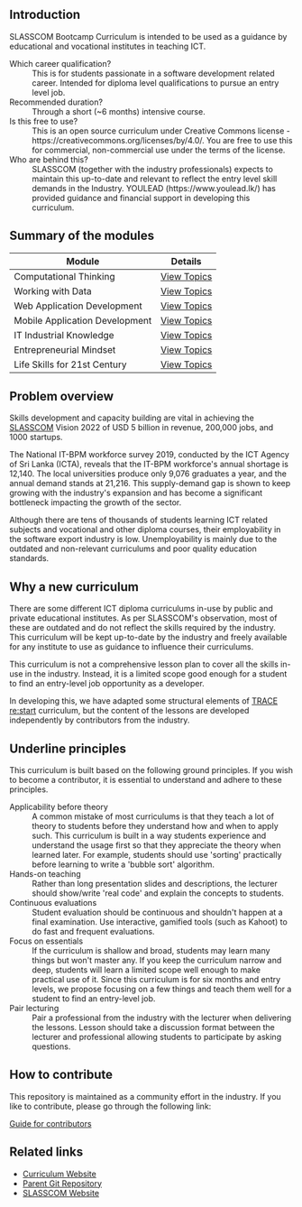 ## Introduction

SLASSCOM Bootcamp Curriculum is intended to be used as a guidance by educational and vocational institutes in teaching ICT.

<dl>

<dt>Which career qualification?</dt>
<dd>This is for students passionate in a software development related career. Intended for diploma level qualifications to pursue an entry level job.</dd>
<dt>Recommended duration?</dt>
<dd>Through a short (~6 months) intensive course.</dd>
<dt>Is this free to use?</dt>
<dd>This is an open source curriculum under Creative Commons license - https://creativecommons.org/licenses/by/4.0/. You are free to use this for commercial, non-commercial use under the terms of the license. </dd>
<dt>Who are behind this?</dt>
<dd>SLASSCOM (together with the industry professionals) expects to maintain this up-to-date and relevant to reflect the entry level skill demands in the Industry. YOULEAD (https://www.youlead.lk/) has provided guidance and financial support in developing this curriculum.</dd>
</dl>

## Summary of the modules

| Module                         | Details                                                   |
| ------------------------------ | --------------------------------------------------------- |
| Computational Thinking         | [View Topics](./computational-thinking/README.md)         |
| Working with Data              | [View Topics](./working-with-data/README.md)              |
| Web Application Development    | [View Topics](./web-application-development/README.md)    |
| Mobile Application Development | [View Topics](./mobile-application-development/README.md) |
| IT Industrial Knowledge        | [View Topics](./industry-knowledge/README.md)             |
| Entrepreneurial Mindset        | [View Topics](./entrepreneurial-mindset/README.md)        |
| Life Skills for 21st Century   | [View Topics](./life-skills/README.md)                    |

## Problem overview

Skills development and capacity building are vital in achieving the [SLASSCOM](https://slasscom.lk) Vision 2022 of USD 5 billion in revenue, 200,000 jobs, and 1000 startups.

The National IT-BPM workforce survey 2019, conducted by the ICT Agency of Sri Lanka (ICTA), reveals that the IT-BPM workforce's annual shortage is 12,140. The local universities produce only 9,076 graduates a year, and the annual demand stands at 21,216. This supply-demand gap is shown to keep growing with the industry's expansion and has become a significant bottleneck impacting the growth of the sector.

Although there are tens of thousands of students learning ICT related subjects and vocational and other diploma courses, their employability in the software export industry is low. Unemployability is mainly due to the outdated and non-relevant curriculums and poor quality education standards.

## Why a new curriculum

There are some different ICT diploma curriculums in-use by public and private educational institutes. As per SLASSCOM's observation, most of these are outdated and do not reflect the skills required by the industry. This curriculum will be kept up-to-date by the industry and freely available for any institute to use as guidance to influence their curriculums.

This curriculum is not a comprehensive lesson plan to cover all the skills in-use in the industry. Instead, it is a limited scope good enough for a student to find an entry-level job opportunity as a developer.

In developing this, we have adapted some structural elements of [TRACE re:start](https://www.facebook.com/ReSTART-Bootcamp-1393254084149029) curriculum, but the content of the lessons are developed independently by contributors from the industry.

## Underline principles

This curriculum is built based on the following ground principles. If you wish to become a contributor, it is essential to understand and adhere to these principles.

<dl>
<dt>Applicability before theory</dt>
<dd>A common mistake of most curriculums is that they teach a lot of theory to students before they understand how and when to apply such. This curriculum is built in a way students experience and understand the usage first so that they appreciate the theory when learned later. For example, students should use 'sorting' practically before learning to write a 'bubble sort' algorithm.</dd>
<dt>Hands-on teaching</dt>
<dd>Rather than long presentation slides and descriptions, the lecturer should show/write 'real code' and explain the concepts to students.</dd>
<dt>Continuous evaluations</dt>
<dd>Student evaluation should be continuous and shouldn't happen at a final examination. Use interactive, gamified tools (such as Kahoot) to do fast and frequent evaluations. 
</dd>
<dt>Focus on essentials</dt>
<dd>If the curriculum is shallow and broad, students may learn many things but won't master any. If you keep the curriculum narrow and deep, students will learn a limited scope well enough to make practical use of it. Since this curriculum is for six months and entry levels, we propose focusing on a few things and teach them well for a student to find an entry-level job.
</dd>
<dt>Pair lecturing</dt>
<dd>Pair a professional from the industry with the lecturer when delivering the lessons. Lesson should take a discussion format between the lecturer and professional allowing students to participate by asking questions.
</dd>
</dl>

## How to contribute

This repository is maintained as a community effort in the industry. If you like to contribute, please go through the following link:

[Guide for contributors](./CONTRIBUTE.md)

## Related links

- [Curriculum Website](https://slasscom.github.io/SLASSCOM-Bootcamp-Curriculum/)
- [Parent Git Repository](https://github.com/SLASSCOM/SLASSCOM-Bootcamp-Curriculum)
- [SLASSCOM Website](https://slasscom.lk)
